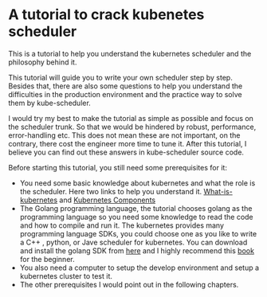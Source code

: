 # A tutorial to crack kubenetes scheduler
This is a tutorial to help you understand the kubernetes scheduler and the philosophy behind it.

This tutorial will guide you to write your own scheduler step by step. Besides that, there are also some questions to help you understand the difficulties in the production environment and the practice way to solve them by kube-scheduler.

I would try my best to make the tutorial as simple as possible and focus on the scheduler trunk. So that we would be hindered by robust, performance, error-handling etc. This does not mean these are not important, on the contrary, there cost the engineer more time to tune it. After this tutorial, I believe you can find out these answers in kube-scheduler source code.

Before starting this tutorial, you still need some prerequisites for it:
- You need some basic knowledge about kubernetes and what the role is the scheduler. Here two links to help you understand it. 
[What-is-kubernetes](https://kubernetes.io/docs/concepts/overview/what-is-kubernetes/) and [Kubernetes Components](https://kubernetes.io/docs/concepts/overview/components/)
- The Golang programming language, the tutorial chooses golang as the programming language so you need some knowledge to read the code and how to compile and run it. The kubernetes provides many programming language SDKs, you could choose one as you like to write a C++ , python, or Jave scheduler for kubernetes. You can download and install the golang SDK from [here](https://golang.org/dl/) and I highly recommend this [book](https://www.gopl.io/) for the beginner. 
- You also need a computer to setup the develop environment and setup a kubernetes cluster to test it. 
- The other prerequisites I would point out in the following chapters.
